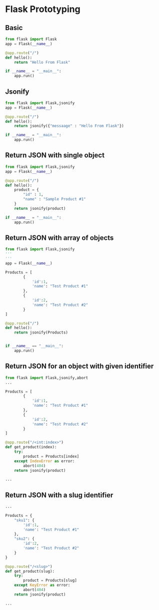 # Flask Prototyping

## Basic
```python
from flask import Flask
app = Flask(__name__)

@app.route("/")
def hello():
    return "Hello From Flask"

if __name__ = "__main__":
    app.run()
```

## Jsonify
```python
from flask import Flask,jsonify
app = Flask(__name__)

@app.route("/")
def hello():
    return jsonify({"messaage" : "Hello From Flask"})

if __name__ = "__main__":
    app.run()
```

## Return JSON with single object
```python
from flask import Flask,jsonify
app = Flask(__name__)

@app.route("/")
def hello():
    product = {
        "id" : 1,
        "name" : "Sample Product #1"
    }
    return jsonify(product)

if __name__ = "__main__":
    app.run()
```
## Return JSON with array of objects

```python
from flask import Flask,jsonify
'''
'''
app = Flask(__name__)

Products = [
        {
            'id':1,
            'name': "Test Product #1"
        },
        {
            'id':2,
            'name': "Test Product #2"
        }
]

@app.route("/")
def hello():
    return jsonify(Products)


if __name__ == "__main__":
    app.run()
```

## Return JSON for an object with given identifier

```python
from flask import Flask,jsonify,abort
...

Products = [
        {
            'id':1,
            'name': "Test Product #1"
        },
        {
            'id':2,
            'name': "Test Product #2"
        }
]

@app.route("/<int:index>")
def get_product(index):
    try:
        product = Products[index]
    except IndexError as error:
        abort(404)
    return jsonify(product)

...
```

## Return JSON with a **slug** identifier
```python
...

Products = {   
    "sku1": {
        'id':1,
        'name': "Test Product #1"
    },
    "sku2": {
        'id':2,
        'name': "Test Product #2"
    }
}

@app.route("/<slug>")
def get_product(slug):
    try:
        product = Products[slug]
    except KeyError as error:
        abort(404)
    return jsonify(product)

...

```